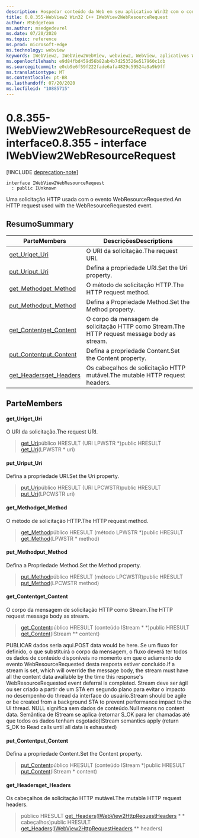 ```yaml
---
description: Hospedar conteúdo da Web em seu aplicativo Win32 com o controle WebView2 do Microsoft Edge
title: 0.8.355-WebView2 Win32 C++ IWebView2WebResourceRequest
author: MSEdgeTeam
ms.author: msedgedevrel
ms.date: 07/20/2020
ms.topic: reference
ms.prod: microsoft-edge
ms.technology: webview
keywords: IWebView2, IWebView2WebView, webview2, WebView, aplicativos Win32, Win32, Edge
ms.openlocfilehash: e9d84fbd459d56b82ab4b7d253526e517960c1db
ms.sourcegitcommit: e0cb9e6f59f222fade6afa4829c59524a9a9b9ff
ms.translationtype: MT
ms.contentlocale: pt-BR
ms.lasthandoff: 07/20/2020
ms.locfileid: "10885715"
---
```

# <span data-ttu-id="a107d-104">0.8.355-IWebView2WebResourceRequest de interface</span><span class="sxs-lookup"><span data-stu-id="a107d-104">0.8.355 - interface IWebView2WebResourceRequest</span></span> 

[!INCLUDE [deprecation-note](../../includes/deprecation-note.md)]

```
interface IWebView2WebResourceRequest
  : public IUnknown
```

<span data-ttu-id="a107d-105">Uma solicitação HTTP usada com o evento WebResourceRequested.</span><span class="sxs-lookup"><span data-stu-id="a107d-105">An HTTP request used with the WebResourceRequested event.</span></span>

## <span data-ttu-id="a107d-106">Resumo</span><span class="sxs-lookup"><span data-stu-id="a107d-106">Summary</span></span>

 <span data-ttu-id="a107d-107">Parte</span><span class="sxs-lookup"><span data-stu-id="a107d-107">Members</span></span>                        | <span data-ttu-id="a107d-108">Descrições</span><span class="sxs-lookup"><span data-stu-id="a107d-108">Descriptions</span></span>
--------------------------------|---------------------------------------------
[<span data-ttu-id="a107d-109">get_Uri</span><span class="sxs-lookup"><span data-stu-id="a107d-109">get_Uri</span></span>](#get_uri) | <span data-ttu-id="a107d-110">O URI da solicitação.</span><span class="sxs-lookup"><span data-stu-id="a107d-110">The request URI.</span></span>
[<span data-ttu-id="a107d-111">put_Uri</span><span class="sxs-lookup"><span data-stu-id="a107d-111">put_Uri</span></span>](#put_uri) | <span data-ttu-id="a107d-112">Defina a propriedade URI.</span><span class="sxs-lookup"><span data-stu-id="a107d-112">Set the Uri property.</span></span>
[<span data-ttu-id="a107d-113">get_Method</span><span class="sxs-lookup"><span data-stu-id="a107d-113">get_Method</span></span>](#get_method) | <span data-ttu-id="a107d-114">O método de solicitação HTTP.</span><span class="sxs-lookup"><span data-stu-id="a107d-114">The HTTP request method.</span></span>
[<span data-ttu-id="a107d-115">put_Method</span><span class="sxs-lookup"><span data-stu-id="a107d-115">put_Method</span></span>](#put_method) | <span data-ttu-id="a107d-116">Defina a Propriedade Method.</span><span class="sxs-lookup"><span data-stu-id="a107d-116">Set the Method property.</span></span>
[<span data-ttu-id="a107d-117">get_Content</span><span class="sxs-lookup"><span data-stu-id="a107d-117">get_Content</span></span>](#get_content) | <span data-ttu-id="a107d-118">O corpo da mensagem de solicitação HTTP como Stream.</span><span class="sxs-lookup"><span data-stu-id="a107d-118">The HTTP request message body as stream.</span></span>
[<span data-ttu-id="a107d-119">put_Content</span><span class="sxs-lookup"><span data-stu-id="a107d-119">put_Content</span></span>](#put_content) | <span data-ttu-id="a107d-120">Defina a propriedade Content.</span><span class="sxs-lookup"><span data-stu-id="a107d-120">Set the Content property.</span></span>
[<span data-ttu-id="a107d-121">get_Headers</span><span class="sxs-lookup"><span data-stu-id="a107d-121">get_Headers</span></span>](#get_headers) | <span data-ttu-id="a107d-122">Os cabeçalhos de solicitação HTTP mutável.</span><span class="sxs-lookup"><span data-stu-id="a107d-122">The mutable HTTP request headers.</span></span>

## <span data-ttu-id="a107d-123">Parte</span><span class="sxs-lookup"><span data-stu-id="a107d-123">Members</span></span>

#### <span data-ttu-id="a107d-124">get_Uri</span><span class="sxs-lookup"><span data-stu-id="a107d-124">get_Uri</span></span> 

<span data-ttu-id="a107d-125">O URI da solicitação.</span><span class="sxs-lookup"><span data-stu-id="a107d-125">The request URI.</span></span>

> <span data-ttu-id="a107d-126">[get_Uri](#get_uri)público HRESULT (URI LPWSTR \*)</span><span class="sxs-lookup"><span data-stu-id="a107d-126">public HRESULT [get_Uri](#get_uri)(LPWSTR \* uri)</span></span>

#### <span data-ttu-id="a107d-127">put_Uri</span><span class="sxs-lookup"><span data-stu-id="a107d-127">put_Uri</span></span> 

<span data-ttu-id="a107d-128">Defina a propriedade URI.</span><span class="sxs-lookup"><span data-stu-id="a107d-128">Set the Uri property.</span></span>

> <span data-ttu-id="a107d-129">[put_Uri](#put_uri)público HRESULT (URI LPCWSTR)</span><span class="sxs-lookup"><span data-stu-id="a107d-129">public HRESULT [put_Uri](#put_uri)(LPCWSTR uri)</span></span>

#### <span data-ttu-id="a107d-130">get_Method</span><span class="sxs-lookup"><span data-stu-id="a107d-130">get_Method</span></span> 

<span data-ttu-id="a107d-131">O método de solicitação HTTP.</span><span class="sxs-lookup"><span data-stu-id="a107d-131">The HTTP request method.</span></span>

> <span data-ttu-id="a107d-132">[get_Method](#get_method)público HRESULT (método LPWSTR \*)</span><span class="sxs-lookup"><span data-stu-id="a107d-132">public HRESULT [get_Method](#get_method)(LPWSTR \* method)</span></span>

#### <span data-ttu-id="a107d-133">put_Method</span><span class="sxs-lookup"><span data-stu-id="a107d-133">put_Method</span></span> 

<span data-ttu-id="a107d-134">Defina a Propriedade Method.</span><span class="sxs-lookup"><span data-stu-id="a107d-134">Set the Method property.</span></span>

> <span data-ttu-id="a107d-135">[put_Method](#put_method)público HRESULT (método LPCWSTR)</span><span class="sxs-lookup"><span data-stu-id="a107d-135">public HRESULT [put_Method](#put_method)(LPCWSTR method)</span></span>

#### <span data-ttu-id="a107d-136">get_Content</span><span class="sxs-lookup"><span data-stu-id="a107d-136">get_Content</span></span> 

<span data-ttu-id="a107d-137">O corpo da mensagem de solicitação HTTP como Stream.</span><span class="sxs-lookup"><span data-stu-id="a107d-137">The HTTP request message body as stream.</span></span>

> <span data-ttu-id="a107d-138">[get_Content](#get_content)público HRESULT (conteúdo IStream \* \*)</span><span class="sxs-lookup"><span data-stu-id="a107d-138">public HRESULT [get_Content](#get_content)(IStream \*\* content)</span></span>

<span data-ttu-id="a107d-139">PUBLICAR dados seria aqui.</span><span class="sxs-lookup"><span data-stu-id="a107d-139">POST data would be here.</span></span> <span data-ttu-id="a107d-140">Se um fluxo for definido, o que substituirá o corpo da mensagem, o fluxo deverá ter todos os dados de conteúdo disponíveis no momento em que o adiamento do evento WebResourceRequested desta resposta estiver concluído.</span><span class="sxs-lookup"><span data-stu-id="a107d-140">If a stream is set, which will override the message body, the stream must have all the content data available by the time this response's WebResourceRequested event deferral is completed.</span></span> <span data-ttu-id="a107d-141">Stream deve ser ágil ou ser criado a partir de um STA em segundo plano para evitar o impacto no desempenho do thread da interface do usuário.</span><span class="sxs-lookup"><span data-stu-id="a107d-141">Stream should be agile or be created from a background STA to prevent performance impact to the UI thread.</span></span> <span data-ttu-id="a107d-142">NULL significa sem dados de conteúdo.</span><span class="sxs-lookup"><span data-stu-id="a107d-142">Null means no content data.</span></span> <span data-ttu-id="a107d-143">Semântica de IStream se aplica (retornar S_OK para ler chamadas até que todos os dados tenham esgotado)</span><span class="sxs-lookup"><span data-stu-id="a107d-143">IStream semantics apply (return S_OK to Read calls until all data is exhausted)</span></span>

#### <span data-ttu-id="a107d-144">put_Content</span><span class="sxs-lookup"><span data-stu-id="a107d-144">put_Content</span></span> 

<span data-ttu-id="a107d-145">Defina a propriedade Content.</span><span class="sxs-lookup"><span data-stu-id="a107d-145">Set the Content property.</span></span>

> <span data-ttu-id="a107d-146">[put_Content](#put_content)público HRESULT (conteúdo IStream \*)</span><span class="sxs-lookup"><span data-stu-id="a107d-146">public HRESULT [put_Content](#put_content)(IStream \* content)</span></span>

#### <span data-ttu-id="a107d-147">get_Headers</span><span class="sxs-lookup"><span data-stu-id="a107d-147">get_Headers</span></span> 

<span data-ttu-id="a107d-148">Os cabeçalhos de solicitação HTTP mutável.</span><span class="sxs-lookup"><span data-stu-id="a107d-148">The mutable HTTP request headers.</span></span>

> <span data-ttu-id="a107d-149">público HRESULT [get_Headers](#get_headers)([IWebView2HttpRequestHeaders](IWebView2HttpRequestHeaders.md) \* \* cabeçalhos)</span><span class="sxs-lookup"><span data-stu-id="a107d-149">public HRESULT [get_Headers](#get_headers)([IWebView2HttpRequestHeaders](IWebView2HttpRequestHeaders.md) \*\* headers)</span></span>

